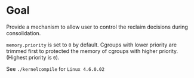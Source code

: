 Goal
====

Provide a mechanism to allow user to control the reclaim decisions during consolidation.

`memory.priority` is set to `0` by default. Cgroups with lower priority are trimmed first to protected the memory of cgroups with higher priority. (Highest priority is `0`).

See `./kernelcompile` for `Linux 4.6.0.02`
